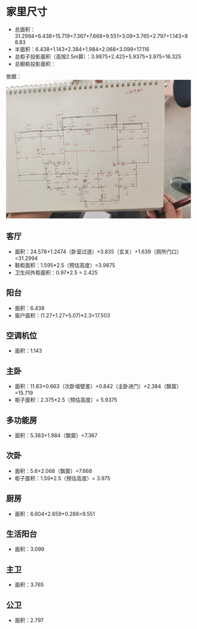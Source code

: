 # 家里尺寸

* 总面积：31.2994+6.438+15.719+7.367+7.668+9.551+3.09+3.765+2.797+1.143=88.83
* 半面积：6.438+1.143+2.384+1.984+2.068+3.099=17.116
* 总柜子投影面积（高按2.5m算）：3.9875+2.425+5.9375+3.975=16.325
* 总橱柜投影面积：

依据：![](./装修资料/家里尺寸.jpg)

## 客厅

* 面积：24.578+1.2474（卧室过道）+3.835（玄关）+1.639（厕所门口）=31.2994
* 鞋柜面积：1.595*2.5（预估高度）=3.9875
* 卫生间外柜面积：0.97*2.5 = 2.425

## 阳台

* 面积：6.438 
* 窗户面积：(1.27+1.27+5.07)*2.3=17.503

## 空调机位

* 面积：1.143

## 主卧

* 面积：11.83+0.663（次卧墙壁差）+0.842（主卧进门）+2.384（飘窗）=15.719
* 柜子面积：2.375*2.5（预估高度）= 5.9375

## 多功能房

* 面积：5.383+1.984（飘窗）=7.367

## 次卧

* 面积：5.6+2.068（飘窗）=7.668
* 柜子面积：1.59*2.5（预估高度）= 3.975

## 厨房

* 面积：6.604+2.659+0.288=9.551

## 生活阳台

* 面积：3.099

## 主卫

* 面积：3.765

## 公卫

* 面积：2.797
